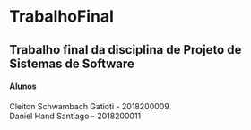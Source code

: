 # TrabalhoFinal
## Trabalho final da disciplina de Projeto de Sistemas de Software   

#### Alunos
Cleiton Schwambach Gatioti - 2018200009   
Daniel Hand Santiago - 2018200011

